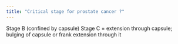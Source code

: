 ```yaml
---
title: "Critical stage for prostate cancer ?"
---
```

Stage B (confined by capsule)
Stage C = extension through capsule; bulging of capsule or frank extension through it

